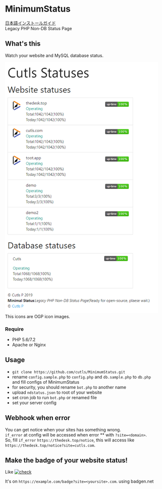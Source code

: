 # MinimumStatus

[日本語インストールガイド](INSTALL.ja.md)  
Legacy PHP Non-DB Status Page

## What's this

Watch your website and MySQL database status.  

![screenshot](https://raw.githubusercontent.com/cutls/MinimumStatus/master/minimal.png)  
This icons are OGP icon images.

### Require

* PHP 5.6/7.2
* Apache or Nginx

## Usage
  
* `git clone https://github.com/cutls/MinimumStatus.git`
* rename `config.sample.php` to `config.php` and `db.sample.php` to `db.php` and fill configs of MinimumStatus
* for security, you should rename `bot.php` to another name
* upload `ndstatus.json` to root of your website
* set cron job to run `bot.php` or renamed file
* set your server config

## Webhook when error

You can get notice when your sites has something wrong.  
`if_error` at config will be accessed when error ** with `?site=<domain>`.  
So, fill `if_error` `https://thedesk.top/notice`, this will access like `https://thedesk.top/notice?site=cutls.com`.

## Make the badge of your website status!

Like [![check](https://status.cutls.com/badge/?site=thedesk.top)](https://status.cutls.com) 

It's on `https://example.com/badge?site=<yoursite>.com`. using badgen.net